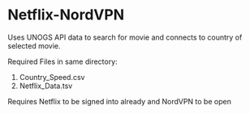 # Netflix-NordVPN
Uses UNOGS API data to search for movie and connects to country of selected movie. 


Required Files in same directory:
1. Country_Speed.csv
2. Netflix_Data.tsv

Requires Netflix to be signed into already and NordVPN to be open
